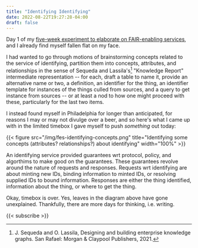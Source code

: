 ```yaml
---
title: "Identifying Identifying"
date: 2022-08-22T19:27:28-04:00
draft: false
---
```


Day 1 of my [five-week experiment to elaborate on FAIR-enabling
services](https://donnywinston.com/posts/a-five-week-experiment-to-elaborate-on-fair-enabling-services/),
and I already find myself fallen flat on my face.

I had wanted to go through motions of brainstorming concepts related to the service of identifying,
partition them into concepts, attributes, and relationships in the sense of Sequeda and
Lassila's[^1] "Knowledge Report" intermediate representation -- for each, draft a table to name it,
provide an alternative name or two, a definition, an identifier for the thing, an identifier
template for instances of the things culled from sources, and a query to get instance from sources
-- or at least a nod to how one might proceed with these, particularly for the last two items.

I instead found myself in Philadelphia for longer than anticipated, for reasons I may or may not
divulge over a beer, and so here's what I came up with in the limited timebox I gave myself to push
*something* out today:

{{< figure src="/img/fes-identifying-concepts.png"
    title="Identifying some concepts (attributes? relationships?) about identifying"
    width="100%" >}}

An identifying service provided guarantees wrt protocol, policy, and algorthims to make good on the
guarantees. These guarantees revolve around the nature of requests and responses. Requests wrt
identifying are about minting new IDs, binding information to minted IDs, or resolving supplied IDs
to bound information. Responses are either the thing identified, information about the thing, or
where to get the thing.

Okay, timebox is over. Yes, leaves in the diagram above have gone unexplained. Thankfully, there are
more days for thinking, i.e. writing.

{{< subscribe >}}

[^1]: J. Sequeda and O. Lassila, Designing and building enterprise knowledge graphs. San Rafael:
Morgan & Claypool Publishers, 2021.
